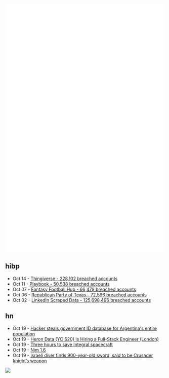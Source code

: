 ![Metrics](https://raw.githubusercontent.com/phixion/phixion/master/metrics.svg)

## hibp

<!--
for https://github.com/phixion/phixion/blob/main/.github/workflows/feeds.yml
-->
<!--START_SECTION:haveibeenpwnd-->
- Oct 14 - [Thingiverse - 228,102 breached accounts](https://haveibeenpwned.com/PwnedWebsites#Thingiverse)
- Oct 11 - [Playbook - 50,538 breached accounts](https://haveibeenpwned.com/PwnedWebsites#Playbook)
- Oct 07 - [Fantasy Football Hub - 66,479 breached accounts](https://haveibeenpwned.com/PwnedWebsites#FantasyFootballHub)
- Oct 06 - [Republican Party of Texas - 72,596 breached accounts](https://haveibeenpwned.com/PwnedWebsites#RepublicanPartyOfTexas)
- Oct 02 - [LinkedIn Scraped Data - 125,698,496 breached accounts](https://haveibeenpwned.com/PwnedWebsites#LinkedInScrape)
<!--END_SECTION:haveibeenpwnd-->

## hn

<!--
for https://github.com/phixion/phixion/blob/main/.github/workflows/feeds.yml
-->
<!--START_SECTION:hn-->
- Oct 19 - [Hacker steals government ID database for Argentina's entire population](https://therecord.media/hacker-steals-government-id-database-for-argentinas-entire-population/)
- Oct 19 - [Heron Data (YC S20) Is Hiring a Full-Stack Engineer (London)](https://www.ycombinator.com/companies/heron-data/jobs/kN46lMk-software-engineer)
- Oct 19 - [Three hours to save Integral spacecraft](https://www.esa.int/Enabling_Support/Operations/Three_hours_to_save_Integral)
- Oct 19 - [Nim 1.6](https://nim-lang.org/blog/2021/10/19/version-160-released.html)
- Oct 19 - [Israeli diver finds 900-year-old sword, said to be Crusader knight’s weapon](https://www.washingtonpost.com/world/2021/10/19/900-year-old-crusader-sword-israel/)
<!--END_SECTION:hn-->

<!--
for https://yhype.me
-->
![](https://hit.yhype.me/github/profile?user_id=13013670)
